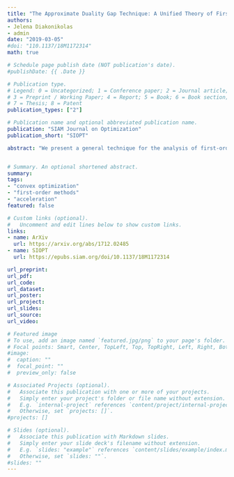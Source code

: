 ```yaml
---
title: "The Approximate Duality Gap Technique: A Unified Theory of First-Order Methods" 
authors: 
- Jelena Diakonikolas
- admin
date: "2019-03-05"
#doi: "110.1137/18M1172314"
math: true

# Schedule page publish date (NOT publication's date).
#publishDate: {{ .Date }}

# Publication type.
# Legend: 0 = Uncategorized; 1 = Conference paper; 2 = Journal article;
# 3 = Preprint / Working Paper; 4 = Report; 5 = Book; 6 = Book section;
# 7 = Thesis; 8 = Patent
publication_types: ["2"]

# Publication name and optional abbreviated publication name.
publication: "SIAM Journal on Optimization"
publication_short: "SIOPT"

abstract: "We present a general technique for the analysis of first-order methods. The technique relies on the construction of a duality gap for an appropriate approximation of the objective function, where the function approximation improves as the algorithm converges. We show that in continuous time the enforcement of an invariant, which corresponds to the approximate duality gap decreasing at a certain rate, exactly recovers a wide range of first-order continuous-time methods. We characterize the discretization errors incurred by different discretization methods, and show how iteration-complexity-optimal methods for various classes of problems cancel out the discretization error. The techniques are illustrated on various classes of problems---including convex minimization for Lipschitz-continuous objectives, smooth convex minimization, composite minimization, smooth and strongly convex minimization, solving variational inequalities with monotone operators, and convex-concave saddle-point optimization---and naturally extend to other settings."


# Summary. An optional shortened abstract.
summary: 
tags:
- "convex optimization"
- "first-order methods"
- "acceleration"
featured: false

# Custom links (optional).
#   Uncomment and edit lines below to show custom links.
links:
- name: ArXiv
  url: https://arxiv.org/abs/1712.02485
- name: SIOPT
  url: https://epubs.siam.org/doi/10.1137/18M1172314

url_preprint: 
url_pdf: 
url_code:
url_dataset:
url_poster:
url_project:
url_slides:
url_source:
url_video:

# Featured image
# To use, add an image named `featured.jpg/png` to your page's folder. 
# Focal points: Smart, Center, TopLeft, Top, TopRight, Left, Right, BottomLeft, Bottom, BottomRight.
#image:
#  caption: ""
#  focal_point: ""
#  preview_only: false

# Associated Projects (optional).
#   Associate this publication with one or more of your projects.
#   Simply enter your project's folder or file name without extension.
#   E.g. `internal-project` references `content/project/internal-project/index.md`.
#   Otherwise, set `projects: []`.
#projects: []

# Slides (optional).
#   Associate this publication with Markdown slides.
#   Simply enter your slide deck's filename without extension.
#   E.g. `slides: "example"` references `content/slides/example/index.md`.
#   Otherwise, set `slides: ""`.
#slides: ""
---
```

